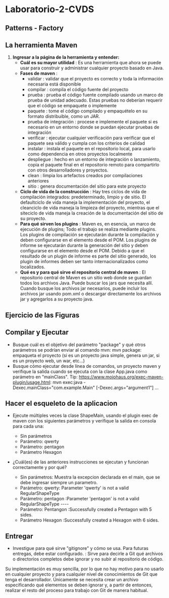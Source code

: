 # Laboratorio-2-CVDS
## Patterns - Factory
## La herramienta Maven

1. **Ingresar a la página de la herramienta y entender:**
    * **Cuál es su mayor utilidad** : Es una herramienta que ahora se puede usar para construir y administrar cualquier proyecto basado en Java.
    * **Fases de maven** :
      * validar : validar que el proyecto es correcto y toda la información necesaria está disponible
      * compilar : compila el código fuente del proyecto
      * prueba : prueba el código fuente compilado usando un marco de prueba de unidad adecuado. Estas pruebas no deberían requerir que el código se empaquete o implemente
      * paquete : tome el código compilado y empaquételo en su formato distribuible, como un JAR.
      * prueba de integración : procese e implemente el paquete si es necesario en un entorno donde se puedan ejecutar pruebas de integración
      * verificar : ejecutar cualquier verificación para verificar que el paquete sea válido y cumpla con los criterios de calidad
      * instalar : instala el paquete en el repositorio local, para usarlo como dependencia en otros proyectos localmente
      * despliegue : hecho en un entorno de integración o lanzamiento, copia el paquete final en el repositorio remoto para compartirlo con otros desarrolladores y proyectos.
      * clean : limpia los artefactos creados por compilaciones anteriores
      * sitio : genera documentación del sitio para este proyecto 
    * **Ciclo de vida de la construcción** : Hay tres ciclos de vida de compilación integrados: predeterminado, limpio y de sitio. El defaultciclo de vida maneja la implementación del proyecto, el cleanciclo de vida maneja la limpieza del proyecto, mientras que el siteciclo de vida maneja la creación de la documentación del sitio de su proyecto.
    * **Para qué sirven los plugins** : Maven es, en esencia, un marco de ejecución de plugins; Todo el trabajo se realiza mediante plugins. Los plugins de compilación se ejecutarán durante la compilación y deben configurarse en el <build/> elemento desde el POM.
Los plugins de informe se ejecutarán durante la generación del sitio y deben configurarse en el <reporting/>elemento desde el POM. Debido a que el resultado de un plugin de informe es parte del sitio generado, los plugin de informes deben ser tanto internacionalizados como localizados.
    * **Qué es y para qué sirve el repositorio central de maven** : El repositorio central de Maven es un sitio web donde se guardan todos los archivos Java. Puede buscar los jars que necesita allí. Cuando busque los archivos jar necesarios, puede incluir los archivos jar usando pom.xml o descargar directamente los archivos jar y agregarlos a su proyecto java.
## Ejercicio de las Figuras
## Compilar y Ejecutar
* Busque cuál es el objetivo del parámetro "package" y qué otros parámetros se podrían enviar al comando mvn: mvn package:  empaqueta el proyecto (si es un proyecto java simple, genera un jar, si es un proyecto web, un war, etc…)
* Busque cómo ejecutar desde línea de comandos, un proyecto maven y verifique la salida cuando se ejecuta con la clase App.java como parámetro en "mainClass". Tip: https://www.mojohaus.org/exec-maven-plugin/usage.html:  mvn exec:java -Dexec.mainClass="com.example.Main" [-Dexec.args="argument1"] ...
## Hacer el esqueleto de la aplicacion
* Ejecute múltiples veces la clase ShapeMain, usando el plugin exec de maven con los siguientes parámetros y verifique la salida en consola para cada una:

   * Sin parámetros
   * Parámetro: qwerty
   * Parámetro: pentagon
   * Parámetro Hexagon
* ¿Cuál(es) de las anteriores instrucciones se ejecutan y funcionan correctamente y por qué?
   * Sin parámetros: Muestra la excepcion declarada en el main, que se debe ingresar siempre un parametro.
   * Parámetro: qwerty: Parameter 'qwerty' is not a valid RegularShapeType
   * Parámetro: pentagon :Parameter 'pentagon' is not a valid RegularShapeType ---- 
   * Parámetro: Pentangon :Successfully created a Pentagon with 5 sides.
   * Parámetro Hexagon :Successfully created a Hexagon with 6 sides.
## Entregar
   * Investigue para qué sirve "gitignore" y cómo se usa. Para futuras entregas, debe estar configurado. : Sirve para decirle a Git qué archivos o directorios completos debe ignorar y no subir al repositorio de código.

Su implementación es muy sencilla, por lo que no hay motivo para no usarlo en cualquier proyecto y para cualquier nivel de conocimientos de Git que tenga el desarrollador. Únicamente se necesita crear un archivo especificando qué elementos se deben ignorar y, a partir de entonces, realizar el resto del proceso para trabajo con Git de manera habitual.
